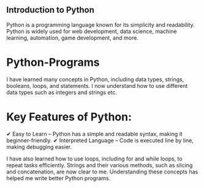## Introduction to Python
Python is a programming language known for its simplicity and readability. Python is widely used for web development, data science, machine learning, automation, game development, and more.

# Python-Programs
I have learned many concepts in Python, including data types, strings, booleans, loops, and statements. I now understand how to use different data types such as integers and strings etc.

# Key Features of Python:
✔ Easy to Learn – Python has a simple and readable syntax, making it beginner-friendly.
✔ Interpreted Language – Code is executed line by line, making debugging easier.

 I have also learned how to use loops, including for and while loops, to repeat tasks efficiently. Strings and their various methods, such as slicing and concatenation, are now clear to me. Understanding these concepts has helped me write better Python programs.

 